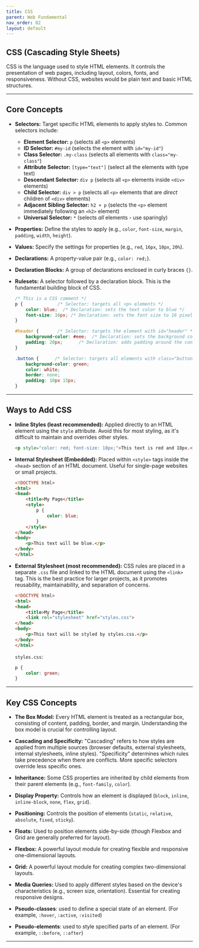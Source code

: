 ```yaml
---
title: CSS
parent: Web Fundamental
nav_order: 82
layout: default
---
```


## CSS (Cascading Style Sheets)

CSS is the language used to style HTML elements. It controls the presentation of web pages, including layout, colors, fonts, and responsiveness. Without CSS, websites would be plain text and basic HTML structures.

---

## Core Concepts

*   **Selectors:**  Target specific HTML elements to apply styles to.  Common selectors include:
    *   **Element Selector:** `p` (selects all `<p>` elements)
    *   **ID Selector:** `#my-id` (selects the element with `id="my-id"`)
    *   **Class Selector:** `.my-class` (selects all elements with `class="my-class"`)
    *   **Attribute Selector:** `[type="text"]` (select all the elements with type text)
    *   **Descendant Selector:** `div p` (selects all `<p>` elements inside `<div>` elements)
    *   **Child Selector:** `div > p` (selects all `<p>` elements that are *direct* children of `<div>` elements)
    *   **Adjacent Sibling Selector:** `h2 + p` (selects the `<p>` element immediately following an `<h2>` element)
    *   **Universal Selector:** `*` (selects *all* elements - use sparingly)

*   **Properties:**  Define the styles to apply (e.g., `color`, `font-size`, `margin`, `padding`, `width`, `height`).

*   **Values:**  Specify the settings for properties (e.g., `red`, `16px`, `10px`, `20%`).

*   **Declarations:**  A property-value pair (e.g., `color: red;`).

*   **Declaration Blocks:**  A group of declarations enclosed in curly braces `{}`.

*   **Rulesets:**  A selector followed by a declaration block.  This is the fundamental building block of CSS.

    ```css
    /* This is a CSS comment */
    p {             /* Selector: targets all <p> elements */
        color: blue;  /* Declaration: sets the text color to blue */
        font-size: 16px; /* Declaration: sets the font size to 16 pixels */
    }

    #header {       /* Selector: targets the element with id="header" */
        background-color: #eee;  /* Declaration: sets the background color */
        padding: 20px;      /* Declaration: adds padding around the content */
    }

    .button {      /* Selector: targets all elements with class="button" */
        background-color: green;
        color: white;
        border: none;
        padding: 10px 15px;
    }
    ```

---

## Ways to Add CSS

*   **Inline Styles (least recommended):**  Applied directly to an HTML element using the `style` attribute.  Avoid this for most styling, as it's difficult to maintain and overrides other styles.

    ```html
    <p style="color: red; font-size: 18px;">This text is red and 18px.</p>
    ```

*   **Internal Stylesheet (Embedded):**  Placed within `<style>` tags inside the `<head>` section of an HTML document.  Useful for single-page websites or small projects.

    ```html
    <!DOCTYPE html>
    <html>
    <head>
        <title>My Page</title>
        <style>
            p {
                color: blue;
            }
        </style>
    </head>
    <body>
        <p>This text will be blue.</p>
    </body>
    </html>
    ```

*   **External Stylesheet (most recommended):**  CSS rules are placed in a separate `.css` file and linked to the HTML document using the `<link>` tag.  This is the best practice for larger projects, as it promotes reusability, maintainability, and separation of concerns.

    ```html
    <!DOCTYPE html>
    <html>
    <head>
        <title>My Page</title>
        <link rel="stylesheet" href="styles.css">
    </head>
    <body>
        <p>This text will be styled by styles.css.</p>
    </body>
    </html>
    ```

    `styles.css`:

    ```css
    p {
        color: green;
    }
    ```

---

## Key CSS Concepts

*   **The Box Model:**  Every HTML element is treated as a rectangular box, consisting of content, padding, border, and margin.  Understanding the box model is crucial for controlling layout.

*   **Cascading and Specificity:**  "Cascading" refers to how styles are applied from multiple sources (browser defaults, external stylesheets, internal stylesheets, inline styles).  "Specificity" determines which rules take precedence when there are conflicts.  More specific selectors override less specific ones.

*   **Inheritance:**  Some CSS properties are inherited by child elements from their parent elements (e.g., `font-family`, `color`).

*   **Display Property:**  Controls how an element is displayed (`block`, `inline`, `inline-block`, `none`, `flex`, `grid`).

*   **Positioning:**  Controls the position of elements (`static`, `relative`, `absolute`, `fixed`, `sticky`).

*   **Floats:**  Used to position elements side-by-side (though Flexbox and Grid are generally preferred for layout).

*   **Flexbox:**  A powerful layout module for creating flexible and responsive one-dimensional layouts.

*   **Grid:**  A powerful layout module for creating complex two-dimensional layouts.

*   **Media Queries:**  Used to apply different styles based on the device's characteristics (e.g., screen size, orientation).  Essential for creating responsive designs.
* **Pseudo-classes**: used to define a special state of an element. (For example, `:hover`, `:active`, `:visited`)
* **Pseudo-elements**: used to style specified parts of an element. (For example, `::before`, `::after`)

---